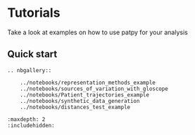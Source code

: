 # Tutorials

Take a look at examples on how to use patpy for your analysis

## Quick start

```{eval-rst}
.. nbgallery::

    ../notebooks/representation_methods_example
    ../notebooks/sources_of_variation_with_gloscope
    ../notebooks/Patient_trajectories_example
    ../notebooks/synthetic_data_generation
    ../notebooks/distances_test_example
```

```{toctree}
:maxdepth: 2
:includehidden:
```
